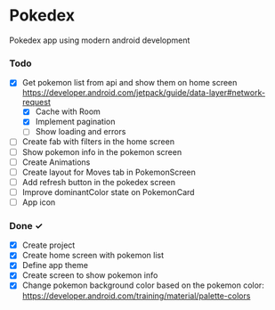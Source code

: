 # Pokedex
Pokedex app using modern android development

### Todo
- [x] Get pokemon list from api and show them on home screen  https://developer.android.com/jetpack/guide/data-layer#network-request
    - [x] Cache with Room
    - [x] Implement pagination
    - [ ] Show loading and errors
- [ ] Create fab with filters in the home screen  
- [ ] Show pokemon info in the pokemon screen  
- [ ] Create Animations
- [ ] Create layout for Moves tab in PokemonScreen
- [ ] Add refresh button in the pokedex screen
- [ ] Improve dominantColor state on PokemonCard
- [ ] App icon

### Done ✓
- [x] Create project
- [x] Create home screen with pokemon list
- [x] Define app theme 
- [x] Create screen to show pokemon info
- [x] Change pokemon background color based on the pokemon color: https://developer.android.com/training/material/palette-colors